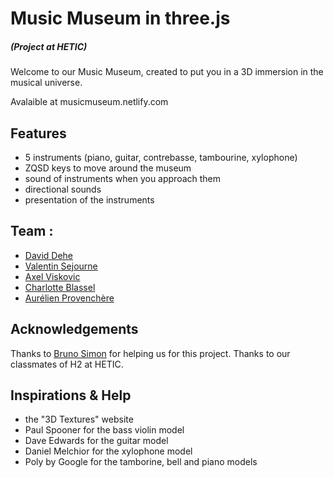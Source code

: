 # Music Museum in three.js

##### (Project at HETIC)
Welcome to our Music Museum, created to put you in a 3D immersion in the musical universe.

Avalaible at musicmuseum.netlify.com

## Features
- 5 instruments (piano, guitar, contrebasse, tambourine, xylophone)
- ZQSD keys to move around the museum
- sound of instruments when you approach them
- directional sounds
- presentation of the instruments 

## Team : 
- [David Dehe](https://github.com/David2he)
- [Valentin Sejourne](https://github.com/valentinsejourne) 
- [Axel Viskovic](https://github.com/axelviskovic)
- [Charlotte Blassel](https://github.com/charlotteblassel)
- [Aurélien Provenchère](https://github.com/aurelienprovenchere)

## Acknowledgements
Thanks to [Bruno Simon](https://github.com/brunosimon) for helping us for this project.
Thanks to our classmates of H2 at HETIC.

## Inspirations & Help

- the "3D Textures" website
- Paul Spooner for the bass violin model
- Dave Edwards for the guitar model
- Daniel Melchior for the xylophone model
- Poly by Google for the tamborine, bell and piano models



